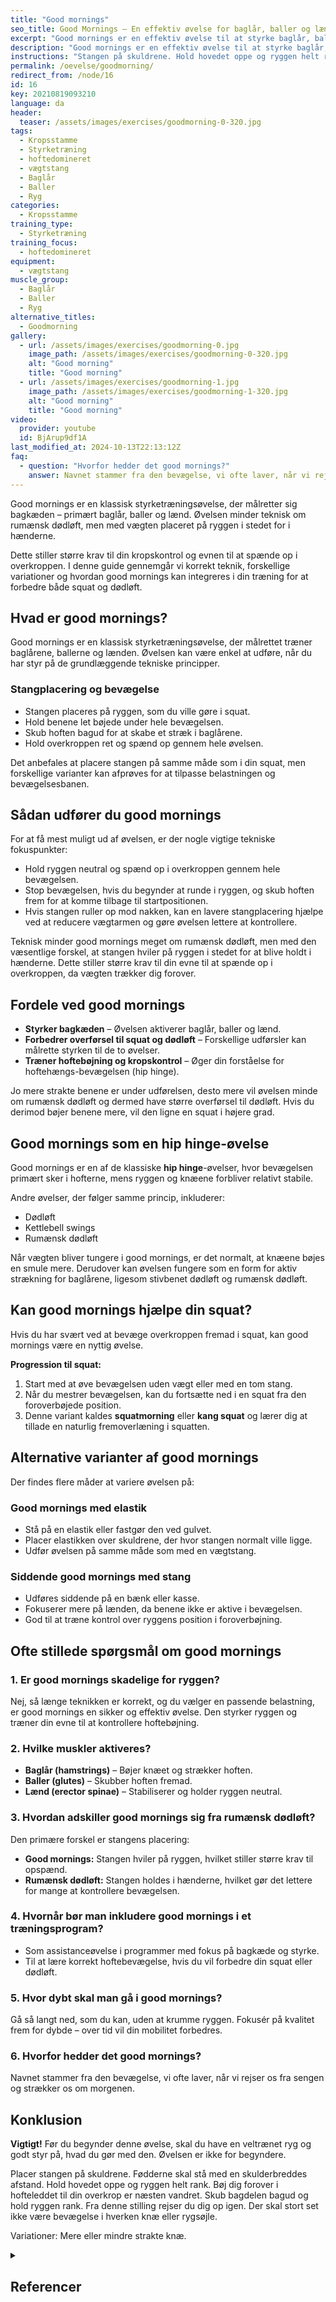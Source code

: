```yaml
---
title: "Good mornings"
seo_title: Good Mornings – En effektiv øvelse for baglår, baller og lænd
excerpt: "Good mornings er en effektiv øvelse til at styrke baglår, baller og lænd. Lær korrekt teknik, variationer og hvordan øvelsen kan forbedre din squat og dødløft."
description: "Good mornings er en effektiv øvelse til at styrke baglår, baller og lænd. Lær korrekt teknik, variationer og hvordan øvelsen kan forbedre din squat og dødløft."
instructions: "Stangen på skuldrene. Hold hovedet oppe og ryggen helt rank. Bøj dig forover, indtil din overkrop er parallel med jorden. Vend tilbage til samme stilling igen."
permalink: /oevelse/goodmorning/
redirect_from: /node/16
id: 16
key: 20210819093210
language: da
header:
  teaser: /assets/images/exercises/goodmorning-0-320.jpg
tags:
  - Kropsstamme
  - Styrketræning
  - hoftedomineret
  - vægtstang
  - Baglår
  - Baller
  - Ryg
categories:
  - Kropsstamme
training_type:
  - Styrketræning
training_focus:
  - hoftedomineret
equipment:
  - vægtstang
muscle_group:
  - Baglår
  - Baller
  - Ryg
alternative_titles:
  - Goodmorning
gallery:
  - url: /assets/images/exercises/goodmorning-0.jpg
    image_path: /assets/images/exercises/goodmorning-0-320.jpg
    alt: "Good morning"
    title: "Good morning"
  - url: /assets/images/exercises/goodmorning-1.jpg
    image_path: /assets/images/exercises/goodmorning-1-320.jpg
    alt: "Good morning"
    title: "Good morning"
video:
  provider: youtube
  id: BjArup9df1A
last_modified_at: 2024-10-13T22:13:12Z
faq:
  - question: "Hvorfor hedder det good mornings?"
    answer: Navnet stammer fra den bevægelse, vi ofte laver, når vi rejser os fra sengen og strækker os om morgenen. 
---
```


Good mornings er en klassisk styrketræningsøvelse, der målretter sig bagkæden – primært baglår, baller og lænd. Øvelsen minder teknisk om rumænsk dødløft, men med vægten placeret på ryggen i stedet for i hænderne.

Dette stiller større krav til din kropskontrol og evnen til at spænde op i overkroppen. I denne guide gennemgår vi korrekt teknik, forskellige variationer og hvordan good mornings kan integreres i din træning for at forbedre både squat og dødløft.

## Hvad er good mornings?

Good mornings er en klassisk styrketræningsøvelse, der målrettet træner baglårene, ballerne og lænden. Øvelsen kan være enkel at udføre, når du har styr på de grundlæggende tekniske principper.  

### Stangplacering og bevægelse

- Stangen placeres på ryggen, som du ville gøre i squat.
- Hold benene let bøjede under hele bevægelsen.
- Skub hoften bagud for at skabe et stræk i baglårene.
- Hold overkroppen ret og spænd op gennem hele øvelsen.

Det anbefales at placere stangen på samme måde som i din squat, men forskellige varianter kan afprøves for at tilpasse belastningen og bevægelsesbanen.  

## Sådan udfører du good mornings

For at få mest muligt ud af øvelsen, er der nogle vigtige tekniske fokuspunkter:  

- Hold ryggen neutral og spænd op i overkroppen gennem hele bevægelsen.
- Stop bevægelsen, hvis du begynder at runde i ryggen, og skub hoften frem for at komme tilbage til startpositionen.
- Hvis stangen ruller op mod nakken, kan en lavere stangplacering hjælpe ved at reducere vægtarmen og gøre øvelsen lettere at kontrollere.

Teknisk minder good mornings meget om rumænsk dødløft, men med den væsentlige forskel, at stangen hviler på ryggen i stedet for at blive holdt i hænderne. Dette stiller større krav til din evne til at spænde op i overkroppen, da vægten trækker dig forover.  

## Fordele ved good mornings

- **Styrker bagkæden** – Øvelsen aktiverer baglår, baller og lænd.
- **Forbedrer overførsel til squat og dødløft** – Forskellige udførsler kan målrette styrken til de to øvelser.
- **Træner hoftebøjning og kropskontrol** – Øger din forståelse for hoftehængs-bevægelsen (hip hinge).

Jo mere strakte benene er under udførelsen, desto mere vil øvelsen minde om rumænsk dødløft og dermed have større overførsel til dødløft. Hvis du derimod bøjer benene mere, vil den ligne en squat i højere grad.   

## Good mornings som en hip hinge-øvelse  

Good mornings er en af de klassiske **hip hinge**-øvelser, hvor bevægelsen primært sker i hofterne, mens ryggen og knæene forbliver relativt stabile.  

Andre øvelser, der følger samme princip, inkluderer:  

- Dødløft  
- Kettlebell swings  
- Rumænsk dødløft  

Når vægten bliver tungere i good mornings, er det normalt, at knæene bøjes en smule mere. Derudover kan øvelsen fungere som en form for aktiv strækning for baglårene, ligesom stivbenet dødløft og rumænsk dødløft.  

## Kan good mornings hjælpe din squat?  

Hvis du har svært ved at bevæge overkroppen fremad i squat, kan good mornings være en nyttig øvelse.  

**Progression til squat:**

1. Start med at øve bevægelsen uden vægt eller med en tom stang.  
2. Når du mestrer bevægelsen, kan du fortsætte ned i en squat fra den foroverbøjede position.  
3. Denne variant kaldes **squatmorning** eller **kang squat** og lærer dig at tillade en naturlig fremoverlæning i squatten.  

## Alternative varianter af good mornings  

Der findes flere måder at variere øvelsen på:  

### Good mornings med elastik

- Stå på en elastik eller fastgør den ved gulvet.  
- Placer elastikken over skuldrene, der hvor stangen normalt ville ligge.  
- Udfør øvelsen på samme måde som med en vægtstang.  

### Siddende good mornings med stang

- Udføres siddende på en bænk eller kasse.  
- Fokuserer mere på lænden, da benene ikke er aktive i bevægelsen.  
- God til at træne kontrol over ryggens position i foroverbøjning.  

## Ofte stillede spørgsmål om good mornings  

### 1. Er good mornings skadelige for ryggen?

Nej, så længe teknikken er korrekt, og du vælger en passende belastning, er good mornings en sikker og effektiv øvelse. Den styrker ryggen og træner din evne til at kontrollere hoftebøjning.  

### 2. Hvilke muskler aktiveres?

- **Baglår (hamstrings)** – Bøjer knæet og strækker hoften.  
- **Baller (glutes)** – Skubber hoften fremad.  
- **Lænd (erector spinae)** – Stabiliserer og holder ryggen neutral.  

### 3. Hvordan adskiller good mornings sig fra rumænsk dødløft?  

Den primære forskel er stangens placering:  

- **Good mornings:** Stangen hviler på ryggen, hvilket stiller større krav til opspænd.  
- **Rumænsk dødløft:** Stangen holdes i hænderne, hvilket gør det lettere for mange at kontrollere bevægelsen.  

### 4. Hvornår bør man inkludere good mornings i et træningsprogram?  

- Som assistanceøvelse i programmer med fokus på bagkæde og styrke.  
- Til at lære korrekt hoftebevægelse, hvis du vil forbedre din squat eller dødløft.  

### 5. Hvor dybt skal man gå i good mornings?  

Gå så langt ned, som du kan, uden at krumme ryggen. Fokusér på kvalitet frem for dybde – over tid vil din mobilitet forbedres.  

### 6. Hvorfor hedder det good mornings?  

Navnet stammer fra den bevægelse, vi ofte laver, når vi rejser os fra sengen og strækker os om morgenen.  

## Konklusion

**Vigtigt!** Før du begynder denne øvelse, skal du have en veltrænet ryg og godt styr på, hvad du gør med den. Øvelsen er ikke for begyndere.

Placer stangen på skuldrene. Fødderne skal stå med en skulderbreddes afstand. Hold hovedet oppe og ryggen helt rank. Bøj dig forover i hofteleddet til din overkrop er næsten vandret. Skub bagdelen bagud og hold ryggen rank. Fra denne stilling rejser du dig op igen. Der skal stort set ikke være bevægelse i hverken knæ eller rygsøjle.

Variationer: Mere eller mindre strakte knæ.

<details markdown="1" class="references">
  <summary><h2 id="references">Referencer</h2></summary>

- McAllister, M. J., Hammond, K. G., Schilling, B. K., Ferreria, L. C., Reed, J. P., & Weiss, L. W. (2014). *Muscle activation during various hamstring exercises.* The Journal of Strength & Conditioning Research, 28(6), 1573-1580.  
- Vigotsky, A. D., Harper, E. N., Ryan, D. R., & Contreras, B. (2015). *Effects of load on good morning kinematics and EMG activity.* PeerJ, 3, e708.  
- Contreras B., B. Cronin J., J. Schoenfeld B., J. Nates R., Tiryaki Sonmez G. (2013). *Are All Hip Extension Exercises Created Equal?* Strength & Conditioning Journal 35, 17-22.  
</details>
